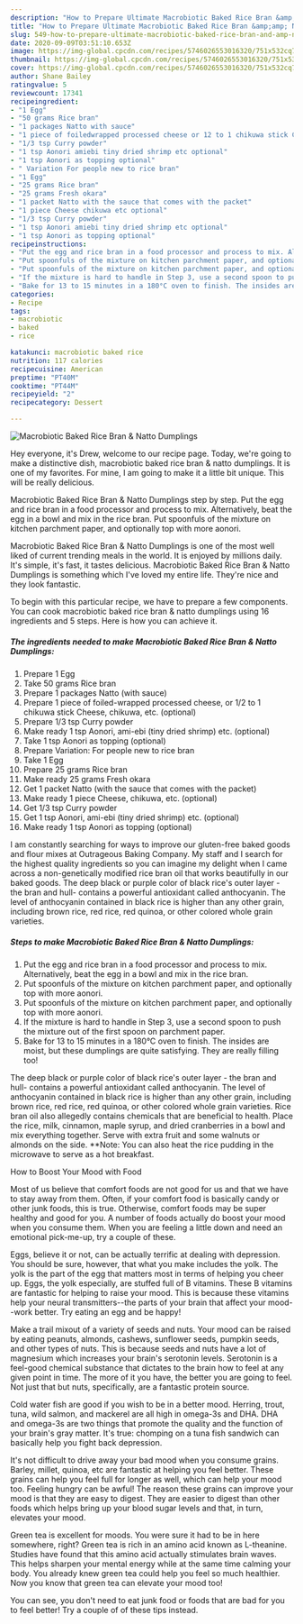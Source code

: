 ```yaml
---
description: "How to Prepare Ultimate Macrobiotic Baked Rice Bran &amp;amp; Natto Dumplings"
title: "How to Prepare Ultimate Macrobiotic Baked Rice Bran &amp;amp; Natto Dumplings"
slug: 549-how-to-prepare-ultimate-macrobiotic-baked-rice-bran-and-amp-natto-dumplings
date: 2020-09-09T03:51:10.653Z
image: https://img-global.cpcdn.com/recipes/5746026553016320/751x532cq70/macrobiotic-baked-rice-bran-natto-dumplings-recipe-main-photo.jpg
thumbnail: https://img-global.cpcdn.com/recipes/5746026553016320/751x532cq70/macrobiotic-baked-rice-bran-natto-dumplings-recipe-main-photo.jpg
cover: https://img-global.cpcdn.com/recipes/5746026553016320/751x532cq70/macrobiotic-baked-rice-bran-natto-dumplings-recipe-main-photo.jpg
author: Shane Bailey
ratingvalue: 5
reviewcount: 17341
recipeingredient:
- "1 Egg"
- "50 grams Rice bran"
- "1 packages Natto with sauce"
- "1 piece of foiledwrapped processed cheese or 12 to 1 chikuwa stick Cheese chikuwa etc optional"
- "1/3 tsp Curry powder"
- "1 tsp Aonori amiebi tiny dried shrimp etc optional"
- "1 tsp Aonori as topping optional"
- " Variation For people new to rice bran"
- "1 Egg"
- "25 grams Rice bran"
- "25 grams Fresh okara"
- "1 packet Natto with the sauce that comes with the packet"
- "1 piece Cheese chikuwa etc optional"
- "1/3 tsp Curry powder"
- "1 tsp Aonori amiebi tiny dried shrimp etc optional"
- "1 tsp Aonori as topping optional"
recipeinstructions:
- "Put the egg and rice bran in a food processor and process to mix. Alternatively, beat the egg in a bowl and mix in the rice bran."
- "Put spoonfuls of the mixture on kitchen parchment paper, and optionally top with more aonori."
- "Put spoonfuls of the mixture on kitchen parchment paper, and optionally top with more aonori."
- "If the mixture is hard to handle in Step 3, use a second spoon to push the mixture out of the first spoon on parchment paper."
- "Bake for 13 to 15 minutes in a 180°C oven to finish. The insides are moist, but these dumplings are quite satisfying. They are really filling too!"
categories:
- Recipe
tags:
- macrobiotic
- baked
- rice

katakunci: macrobiotic baked rice 
nutrition: 117 calories
recipecuisine: American
preptime: "PT40M"
cooktime: "PT44M"
recipeyield: "2"
recipecategory: Dessert

---
```



![Macrobiotic Baked Rice Bran &amp; Natto Dumplings](https://img-global.cpcdn.com/recipes/5746026553016320/751x532cq70/macrobiotic-baked-rice-bran-natto-dumplings-recipe-main-photo.jpg)

Hey everyone, it's Drew, welcome to our recipe page. Today, we're going to make a distinctive dish, macrobiotic baked rice bran &amp; natto dumplings. It is one of my favorites. For mine, I am going to make it a little bit unique. This will be really delicious.

Macrobiotic Baked Rice Bran &amp; Natto Dumplings step by step. Put the egg and rice bran in a food processor and process to mix. Alternatively, beat the egg in a bowl and mix in the rice bran. Put spoonfuls of the mixture on kitchen parchment paper, and optionally top with more aonori.

Macrobiotic Baked Rice Bran &amp; Natto Dumplings is one of the most well liked of current trending meals in the world. It is enjoyed by millions daily. It's simple, it's fast, it tastes delicious. Macrobiotic Baked Rice Bran &amp; Natto Dumplings is something which I've loved my entire life. They're nice and they look fantastic.


To begin with this particular recipe, we have to prepare a few components. You can cook macrobiotic baked rice bran &amp; natto dumplings using 16 ingredients and 5 steps. Here is how you can achieve it.

<!--inarticleads1-->

##### The ingredients needed to make Macrobiotic Baked Rice Bran &amp; Natto Dumplings:

1. Prepare 1 Egg
1. Take 50 grams Rice bran
1. Prepare 1 packages Natto (with sauce)
1. Prepare 1 piece of foiled-wrapped processed cheese, or 1/2 to 1 chikuwa stick Cheese, chikuwa, etc. (optional)
1. Prepare 1/3 tsp Curry powder
1. Make ready 1 tsp Aonori, ami-ebi (tiny dried shrimp) etc. (optional)
1. Take 1 tsp Aonori as topping (optional)
1. Prepare  Variation: For people new to rice bran
1. Take 1 Egg
1. Prepare 25 grams Rice bran
1. Make ready 25 grams Fresh okara
1. Get 1 packet Natto (with the sauce that comes with the packet)
1. Make ready 1 piece Cheese, chikuwa, etc. (optional)
1. Get 1/3 tsp Curry powder
1. Get 1 tsp Aonori, ami-ebi (tiny dried shrimp) etc. (optional)
1. Make ready 1 tsp Aonori as topping (optional)


I am constantly searching for ways to improve our gluten-free baked goods and flour mixes at Outrageous Baking Company. My staff and I search for the highest quality ingredients so you can imagine my delight when I came across a non-genetically modified rice bran oil that works beautifully in our baked goods. The deep black or purple color of black rice&#39;s outer layer - the bran and hull- contains a powerful antioxidant called anthocyanin. The level of anthocyanin contained in black rice is higher than any other grain, including brown rice, red rice, red quinoa, or other colored whole grain varieties. 

<!--inarticleads2-->

##### Steps to make Macrobiotic Baked Rice Bran &amp; Natto Dumplings:

1. Put the egg and rice bran in a food processor and process to mix. Alternatively, beat the egg in a bowl and mix in the rice bran.
1. Put spoonfuls of the mixture on kitchen parchment paper, and optionally top with more aonori.
1. Put spoonfuls of the mixture on kitchen parchment paper, and optionally top with more aonori.
1. If the mixture is hard to handle in Step 3, use a second spoon to push the mixture out of the first spoon on parchment paper.
1. Bake for 13 to 15 minutes in a 180°C oven to finish. The insides are moist, but these dumplings are quite satisfying. They are really filling too!


The deep black or purple color of black rice&#39;s outer layer - the bran and hull- contains a powerful antioxidant called anthocyanin. The level of anthocyanin contained in black rice is higher than any other grain, including brown rice, red rice, red quinoa, or other colored whole grain varieties. Rice bran oil also allegedly contains chemicals that are beneficial to health. Place the rice, milk, cinnamon, maple syrup, and dried cranberries in a bowl and mix everything together. Serve with extra fruit and some walnuts or almonds on the side. **Note: You can also heat the rice pudding in the microwave to serve as a hot breakfast. 

How to Boost Your Mood with Food


Most of us believe that comfort foods are not good for us and that we have to stay away from them. Often, if your comfort food is basically candy or other junk foods, this is true. Otherwise, comfort foods may be super healthy and good for you. A number of foods actually do boost your mood when you consume them. When you are feeling a little down and need an emotional pick-me-up, try a couple of these.

Eggs, believe it or not, can be actually terrific at dealing with depression. You should be sure, however, that what you make includes the yolk. The yolk is the part of the egg that matters most in terms of helping you cheer up. Eggs, the yolk especially, are stuffed full of B vitamins. These B vitamins are fantastic for helping to raise your mood. This is because these vitamins help your neural transmitters--the parts of your brain that affect your mood--work better. Try eating an egg and be happy!

Make a trail mixout of a variety of seeds and nuts. Your mood can be raised by eating peanuts, almonds, cashews, sunflower seeds, pumpkin seeds, and other types of nuts. This is because seeds and nuts have a lot of magnesium which increases your brain's serotonin levels. Serotonin is a feel-good chemical substance that dictates to the brain how to feel at any given point in time. The more of it you have, the better you are going to feel. Not just that but nuts, specifically, are a fantastic protein source.

Cold water fish are good if you wish to be in a better mood. Herring, trout, tuna, wild salmon, and mackerel are all high in omega-3s and DHA. DHA and omega-3s are two things that promote the quality and the function of your brain's gray matter. It's true: chomping on a tuna fish sandwich can basically help you fight back depression. 

It's not difficult to drive away your bad mood when you consume grains. Barley, millet, quinoa, etc are fantastic at helping you feel better. These grains can help you feel full for longer as well, which can help your mood too. Feeling hungry can be awful! The reason these grains can improve your mood is that they are easy to digest. They are easier to digest than other foods which helps bring up your blood sugar levels and that, in turn, elevates your mood.

Green tea is excellent for moods. You were sure it had to be in here somewhere, right? Green tea is rich in an amino acid known as L-theanine. Studies have found that this amino acid actually stimulates brain waves. This helps sharpen your mental energy while at the same time calming your body. You already knew green tea could help you feel so much healthier. Now you know that green tea can elevate your mood too!

You can see, you don't need to eat junk food or foods that are bad for you to feel better! Try  a  couple of  of  these  tips  instead.

